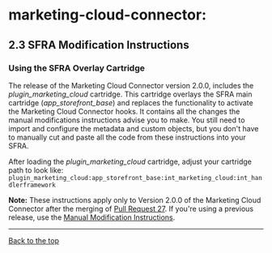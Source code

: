 <a name="Top"></a>
# marketing-cloud-connector: 




<a name="navlink"></a>
## 2.3 SFRA Modification Instructions 
<a name="Overlay"></a>
### Using the SFRA Overlay Cartridge

The release of the Marketing Cloud Connector version 2.0.0, includes the _plugin\_marketing\_cloud_ cartridge.  This cartridge overlays the SFRA main cartridge (_app\_storefront\_base_) and replaces the functionality to activate the Marketing Cloud Connector hooks.  It contains all the changes the manual modifications instructions advise you to make. You still need to import and configure the metadata and custom objects, but you don't have to manually cut and paste all the code from these instructions into your SFRA.

After loading the _plugin\_marketing\_cloud_ cartridge, adjust your cartridge path to look like:
`plugin_marketing_cloud:app_storefront_base:int_marketing_cloud:int_handlerframework`

**Note:** These instructions apply only to Version 2.0.0 of the Marketing Cloud Connector after the merging of [Pull Request 27](https://github.com/SalesforceCommerceCloud/marketing-cloud-connector/pull/27).  If you're using a previous release, use the [Manual Modification Instructions](2_5_ManualModifications.md#navlink).

- - -

[Back to the top](#Top)
